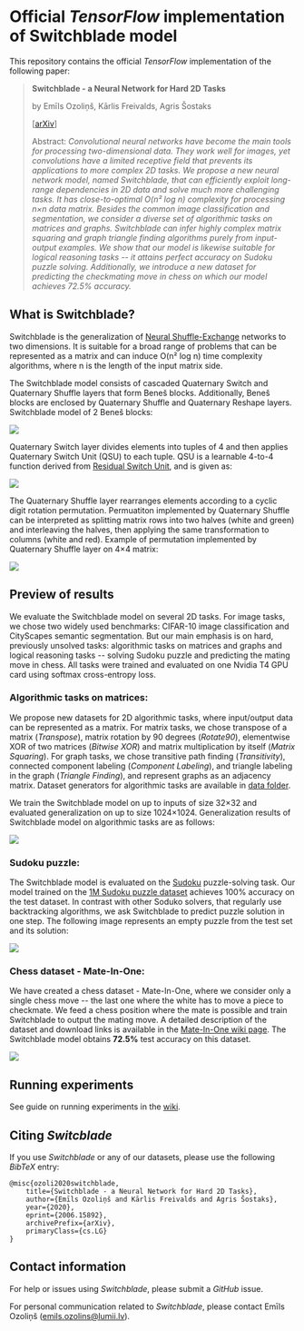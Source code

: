 # Official _TensorFlow_ implementation of Switchblade model

This repository contains the official _TensorFlow_ implementation of the following paper:

>**Switchblade - a Neural Network for Hard 2D Tasks**
>
> by Emīls Ozoliņš, Kārlis Freivalds, Agris Šostaks
>
> [[arXiv](https://arxiv.org/abs/2006.15892)]
>
>Abstract: _Convolutional neural networks have become the main tools for
> processing two-dimensional data. They work well for images, yet convolutions
> have a limited receptive field that prevents its applications to more
> complex 2D tasks. We propose a new neural network model, named Switchblade,
> that can efficiently exploit long-range dependencies in 2D data and
> solve much more challenging tasks. It has close-to-optimal  O(n² log n) 
>complexity for processing n×n data matrix. Besides the common image
> classification and segmentation,  we consider a diverse set of algorithmic 
>tasks on matrices and graphs. Switchblade can infer highly complex matrix 
>squaring and graph triangle finding algorithms purely from input-output
> examples. We show that our model is likewise suitable for logical 
>reasoning tasks -- it attains perfect accuracy on Sudoku puzzle solving.
> Additionally, we introduce a new dataset for predicting the checkmating
> move in chess on which our model achieves 72.5% accuracy._


## What is Switchblade?

Switchblade is the generalization of [Neural Shuffle-Exchange](https://github.com/LUMII-Syslab/shuffle-exchange) networks to two dimensions. 
It is suitable for a broad range of problems that can be represented as a matrix and can induce O(n² log n) time complexity algorithms, where n is the length of the input matrix side.

The Switchblade model consists of cascaded Quaternary Switch and Quaternary Shuffle layers that form Beneš blocks. Additionally, Beneš blocks are enclosed by Quaternary Shuffle and Quaternary Reshape layers. Switchblade model of 2 Beneš blocks:

![](https://github.com/LUMII-Syslab/Switchblade/blob/master/assets/switchblade_model.jpg)


Quaternary Switch layer divides elements into tuples of 4 and then applies Quaternary Switch Unit (QSU) to each tuple. QSU is a learnable
4-to-4 function derived from [Residual Switch Unit](https://github.com/LUMII-Syslab/RSE), and is given as:

![](https://github.com/LUMII-Syslab/Switchblade/blob/master/assets/qsu.png)

The Quaternary Shuffle layer rearranges elements according to a cyclic digit rotation permutation. Permuatiton implemented by Quaternary Shuffle can be interpreted as splitting matrix rows into two halves 
(white and green) and interleaving the halves, then applying the same
transformation to columns (white and red). 
Example of permutation implemented by Quaternary Shuffle layer on 4×4 matrix:

![](https://github.com/LUMII-Syslab/Switchblade/blob/master/assets/quaternary_shuffle.jpg)
## Preview of results

We evaluate the Switchblade model on several 2D tasks. For image tasks, we chose two widely used benchmarks: CIFAR-10 image classification and CityScapes semantic segmentation. But our main emphasis is on hard, previously unsolved tasks: algorithmic tasks on matrices and graphs and logical reasoning tasks -- solving Sudoku puzzle and predicting the mating move in chess. All tasks were trained and evaluated on one Nvidia T4 GPU card using softmax cross-entropy loss.

### Algorithmic tasks on matrices:
We propose new datasets for 2D algorithmic tasks, where input/output data can be represented as a matrix. For matrix tasks, we chose transpose of a matrix (_Transpose_), matrix rotation by 90 degrees (_Rotate90_), elementwise XOR of two matrices (_Bitwise XOR_) and matrix multiplication by itself (_Matrix Squaring_). For graph tasks, we chose transitive path finding (_Transitivity_), connected component labeling (_Component Labeling_), and triangle labeling in the graph (_Triangle Finding_), and represent graphs as an adjacency matrix. Dataset generators for algorithmic tasks are available in [data folder](https://github.com/LUMII-Syslab/Switchblade/tree/master/data).

We train the Switchblade model on up to inputs of size 32×32 and evaluated generalization on up to size 1024×1024. Generalization results of Switchblade model on algorithmic tasks are as follows:


![](https://github.com/LUMII-Syslab/Switchblade/blob/master/assets/algorithmic.jpg)

###  Sudoku puzzle:
The Switchblade model is evaluated on the [Sudoku](https://en.wikipedia.org/wiki/Sudoku) puzzle-solving task. Our model trained on the [1M Sudoku puzzle dataset](https://github.com/Kyubyong/sudoku) achieves 100\% accuracy on the test dataset. In contrast with other Soduko solvers, that regularly use backtracking algorithms, we ask Switchblade to predict puzzle solution in one step. The following image represents an empty puzzle from the test set and its solution:


![](https://github.com/LUMII-Syslab/Switchblade/blob/master/assets/sudoku.jpg)


### Chess dataset - Mate-In-One:
We have created a chess dataset - Mate-In-One, where we consider only a single chess move  -- the last one where the white has to move a piece to checkmate. We feed a chess position where the mate is possible and train Switchblade to output the mating move. A detailed description of the dataset and download links is available in the [Mate-In-One wiki page](https://github.com/LUMII-Syslab/Switchblade/wiki/Chess-Dataset---Mate-in-one-problems). The Switchblade model obtains __72.5\%__ test accuracy on this dataset.

![](https://github.com/LUMII-Syslab/Switchblade/blob/master/assets/chess.jpg)

## Running experiments
See guide on running experiments in the [wiki](https://github.com/LUMII-Syslab/Switchblade/wiki/Running-experiments).

## Citing _Switcblade_

If you use _Switchblade_ or any of our datasets, please use the following _BibTeX_ entry:
```
@misc{ozoli2020switchblade,
    title={Switchblade - a Neural Network for Hard 2D Tasks},
    author={Emīls Ozoliņš and Kārlis Freivalds and Agris Šostaks},
    year={2020},
    eprint={2006.15892},
    archivePrefix={arXiv},
    primaryClass={cs.LG}
}
```

## Contact information

For help or issues using _Switchblade_, please submit a _GitHub_ issue.

For personal communication related to _Switchblade_, please contact Emīls Ozoliņš ([emils.ozolins@lumii.lv](mailto:emils.ozolins@lumii.lv)).

